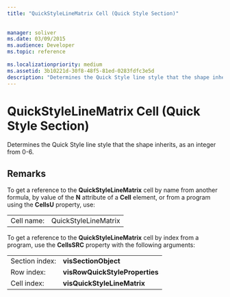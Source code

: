 ```yaml
---
title: "QuickStyleLineMatrix Cell (Quick Style Section)"
 
 
manager: soliver
ms.date: 03/09/2015
ms.audience: Developer
ms.topic: reference
 
ms.localizationpriority: medium
ms.assetid: 3b10221d-30f8-48f5-81ed-0283fdfc3e5d
description: "Determines the Quick Style line style that the shape inherits, as an integer from 0-6."
---
```


# QuickStyleLineMatrix Cell (Quick Style Section)

Determines the Quick Style line style that the shape inherits, as an integer from 0-6. 
  
## Remarks

To get a reference to the **QuickStyleLineMatrix** cell by name from another formula, by value of the **N** attribute of a **Cell** element, or from a program using the **CellsU** property, use: 
  
|||
|:-----|:-----|
| Cell name:  <br/> | QuickStyleLineMatrix  <br/> |
   
To get a reference to the **QuickStyleLineMatrix** cell by index from a program, use the **CellsSRC** property with the following arguments: 
  
|||
|:-----|:-----|
| Section index:  <br/> |**visSectionObject** <br/> |
| Row index:  <br/> |**visRowQuickStyleProperties** <br/> |
| Cell index:  <br/> |**visQuickStyleLineMatrix** <br/> |
   

